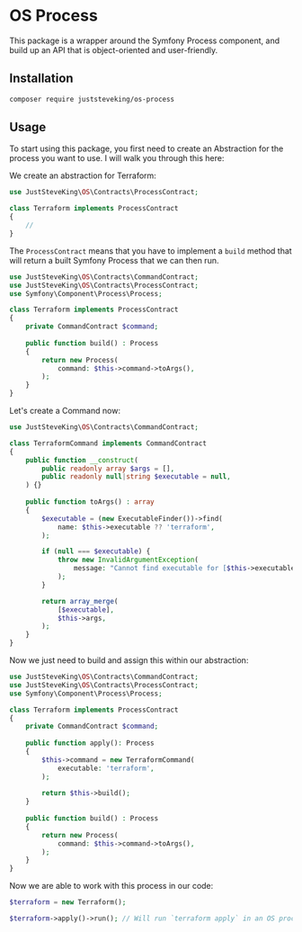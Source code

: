 # OS Process

This package is a wrapper around the Symfony Process component, and build up an API that is object-oriented
and user-friendly.

## Installation

```bash
composer require juststeveking/os-process
```

## Usage

To start using this package, you first need to create an Abstraction for the process you want to use. I will walk you through this here:

We create an abstraction for Terraform:

```php
use JustSteveKing\OS\Contracts\ProcessContract;

class Terraform implements ProcessContract
{
    //
}
```

The `ProcessContract` means that you have to implement a `build` method that will return a built Symfony Process that we can then run.

```php
use JustSteveKing\OS\Contracts\CommandContract;
use JustSteveKing\OS\Contracts\ProcessContract;
use Symfony\Component\Process\Process;

class Terraform implements ProcessContract
{
    private CommandContract $command;
    
    public function build() : Process
    {
        return new Process(
            command: $this->command->toArgs(),
        );
    }
}
```

Let's create a Command now:

```php
use JustSteveKing\OS\Contracts\CommandContract;

class TerraformCommand implements CommandContract
{
    public function __construct(
        public readonly array $args = [],
        public readonly null|string $executable = null,
    ) {}
    
    public function toArgs() : array
    {
        $executable = (new ExecutableFinder())->find(
            name: $this->executable ?? 'terraform',
        );

        if (null === $executable) {
            throw new InvalidArgumentException(
                message: "Cannot find executable for [$this->executable].",
            );
        }

        return array_merge(
            [$executable],
            $this->args,
        );
    }
}
```

Now we just need to build and assign this within our abstraction:

```php
use JustSteveKing\OS\Contracts\CommandContract;
use JustSteveKing\OS\Contracts\ProcessContract;
use Symfony\Component\Process\Process;

class Terraform implements ProcessContract
{
    private CommandContract $command;
    
    public function apply(): Process
    {
        $this->command = new TerraformCommand(
            executable: 'terraform',
        );
        
        return $this->build();
    }
    
    public function build() : Process
    {
        return new Process(
            command: $this->command->toArgs(),
        );
    }
}
```

Now we are able to work with this process in our code:

```php
$terraform = new Terraform();

$terraform->apply()->run(); // Will run `terraform apply` in an OS process.
```
